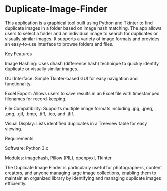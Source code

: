 # Duplicate-Image-Finder

This application is a graphical tool built using Python and Tkinter to find duplicate images in a folder based on image hash matching. The app allows users to select a folder and an individual image to search for duplicates or visually similar images. It supports a variety of image formats and provides an easy-to-use interface to browse folders and files.


Key Features

  Image Hashing: Uses dhash (difference hash) technique to quickly identify duplicate or visually similar images.

  GUI Interface: Simple Tkinter-based GUI for easy navigation and functionality.
  
  Excel Export: Allows users to save results in an Excel file with timestamped filenames for record-keeping.
  
  File Compatibility: Supports multiple image formats including .jpg, .jpeg, .png, .gif, .bmp, .tiff, .ico, and .jfif.
  
  Visual Display: Lists identified duplicates in a Treeview table for easy viewing.


Requirements

  Software: Python 3.x

  Modules: imagehash, Pillow (PIL), openpyxl, Tkinter


The Duplicate Image Finder is particularly useful for photographers, content creators, and anyone managing large image collections, enabling them to maintain an organized library by identifying and managing duplicate images efficiently.
